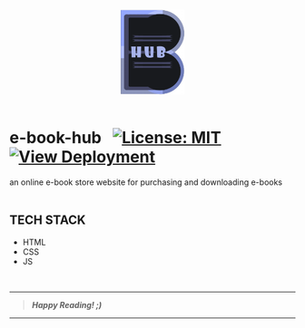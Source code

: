 <p align="center">
  <br>
  <a href="https://code-chaser.github.io/e-book-hub/"><img src="./img/logo.png" height="150px"/></a>
  <br>
  <br>
</p>


# e-book-hub &nbsp; <!--![Generic badge](https://img.shields.io/badge/University-Project-red.svg)--> [![License: MIT](https://img.shields.io/badge/License-MIT-yellow.svg)](https://en.wikipedia.org/wiki/MIT_License)  [![View Deployment](https://img.shields.io/badge/View-Deployment-blue.svg)](https://code-chaser.github.io/e-book-hub/) <!--![views](https://visitor-badge.glitch.me/badge?page_id=code-chaser.hospital-management-system)--> &nbsp;
an online e-book store website for purchasing and downloading e-books
<br><br>
## TECH STACK
* HTML
* CSS
* JS

<br>

___
> ***Happy Reading! ;)***
___
